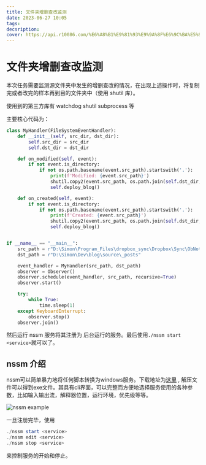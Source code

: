 ```yaml
---
title: 文件夹增删查改监测
date: 2023-06-27 10:05
tags: 
decsription:
cover: https://api.r10086.com/%E6%A8%B1%E9%81%93%E9%9A%8F%E6%9C%BA%E5%9B%BE%E7%89%87api%E6%8E%A5%E5%8F%A3.php?%E5%9B%BE%E7%89%87%E7%B3%BB%E5%88%97=%E5%8A%A8%E6%BC%AB%E7%BB%BC%E5%90%882
---
```



# 文件夹增删查改监测

本次任务需要监测源文件夹中发生的增删查改的情况，在出现上述操作时，将复制完或者改完的样本再到目的文件夹中（使用 shutil 库）。

使用到的第三方库有 watchdog shutil subprocess 等

主要核心代码为：

```python
class MyHandler(FileSystemEventHandler):
    def __init__(self, src_dir, dst_dir):
        self.src_dir = src_dir
        self.dst_dir = dst_dir

    def on_modified(self, event):
        if not event.is_directory:
            if not os.path.basename(event.src_path).startswith('.'):
                print(f'Modified: {event.src_path}')
                shutil.copy2(event.src_path, os.path.join(self.dst_dir, os.path.basename(event.src_path)))
                self.deploy_blog()

    def on_created(self, event):
        if not event.is_directory:
            if not os.path.basename(event.src_path).startswith('.'):
                print(f'Created: {event.src_path}')
                shutil.copy2(event.src_path, os.path.join(self.dst_dir, os.path.basename(event.src_path)))
                self.deploy_blog()


if __name__ == "__main__":
    src_path = r"D:\Simon\Program_Files\dropbox_sync\Dropbox\Sync\ObNotes\03 Knowledge\blog_posts"
    dst_path = r"D:\Simon\Dev\blog\source\_posts"

    event_handler = MyHandler(src_path, dst_path)
    observer = Observer()
    observer.schedule(event_handler, src_path, recursive=True)
    observer.start()

    try:
        while True:
            time.sleep(1)
    except KeyboardInterrupt:
        observer.stop()
    observer.join()
```

然后运行 nssm 服务将其注册为
后台运行的服务。最后使用`./nssm start <service>`就可以了。

## nssm 介绍

nssm可以简单暴力地将任何脚本转换为windows服务。下载地址为[这里](app://obsidian.md/www.nssm.cc) , 解压文件可以得到exe文件。其具有cli界面，可以完整而方便地选择服务使用的各种参数，比如输入输出流，解释器位置，运行环境，优先级等等。

![nssm example](https://s2.loli.net/2023/06/27/vUEji3MIpPWo1JO.png)

一旦注册完毕，使用

```powershell
./nssm start <service>
./nssm edit <service>
./nssm stop <service>
```

来控制服务的开始和停止。

